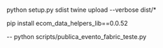 #

##
python setup.py sdist
twine upload --verbose dist/*

pip install ecom_data_helpers_lib==0.0.52

--
python scripts/publica_evento_fabric_teste.py